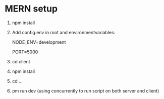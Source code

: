 # MERN setup

1. npm install
2. Add config.env in root and environmentvariables: 

    NODE_ENV=development
    
    PORT=5000
    
3. cd client
4. npm install
5. cd ...
5. pm run dev     (using concurrently to run script on both server and client)
